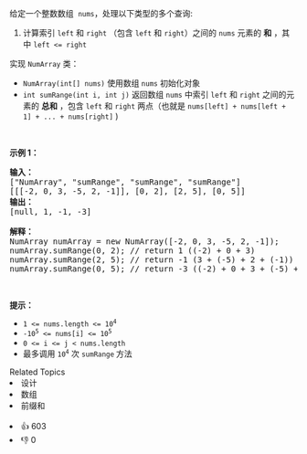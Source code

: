 <p>给定一个整数数组 &nbsp;<code>nums</code>，处理以下类型的多个查询:</p>

<ol> 
 <li>计算索引&nbsp;<code>left</code>&nbsp;和&nbsp;<code>right</code>&nbsp;（包含 <code>left</code> 和 <code>right</code>）之间的 <code>nums</code> 元素的 <strong>和</strong> ，其中&nbsp;<code>left &lt;= right</code></li> 
</ol>

<p>实现 <code>NumArray</code> 类：</p>

<ul> 
 <li><code>NumArray(int[] nums)</code> 使用数组 <code>nums</code> 初始化对象</li> 
 <li><code>int sumRange(int i, int j)</code> 返回数组 <code>nums</code>&nbsp;中索引&nbsp;<code>left</code>&nbsp;和&nbsp;<code>right</code>&nbsp;之间的元素的 <strong>总和</strong> ，包含&nbsp;<code>left</code>&nbsp;和&nbsp;<code>right</code>&nbsp;两点（也就是&nbsp;<code>nums[left] + nums[left + 1] + ... + nums[right]</code>&nbsp;)</li> 
</ul>

<p>&nbsp;</p>

<p><strong>示例 1：</strong></p>

<pre>
<strong>输入：</strong>
["NumArray", "sumRange", "sumRange", "sumRange"]
[[[-2, 0, 3, -5, 2, -1]], [0, 2], [2, 5], [0, 5]]
<strong>输出：
</strong>[null, 1, -1, -3]

<strong>解释：</strong>
NumArray numArray = new NumArray([-2, 0, 3, -5, 2, -1]);
numArray.sumRange(0, 2); // return 1 ((-2) + 0 + 3)
numArray.sumRange(2, 5); // return -1 (3 + (-5) + 2 + (-1)) 
numArray.sumRange(0, 5); // return -3 ((-2) + 0 + 3 + (-5) + 2 + (-1))
</pre>

<p>&nbsp;</p>

<p><strong>提示：</strong></p>

<ul> 
 <li><code>1 &lt;= nums.length &lt;= 10<sup>4</sup></code></li> 
 <li><code>-10<sup>5</sup>&nbsp;&lt;= nums[i] &lt;=&nbsp;10<sup>5</sup></code></li> 
 <li><code>0 &lt;= i &lt;= j &lt; nums.length</code></li> 
 <li>最多调用 <code>10<sup>4</sup></code> 次 <code>sumRange</code><strong> </strong>方法</li> 
</ul>

<div><div>Related Topics</div><div><li>设计</li><li>数组</li><li>前缀和</li></div></div><br><div><li>👍 603</li><li>👎 0</li></div>